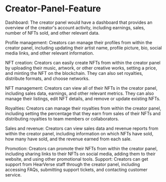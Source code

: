# Creator-Panel-Feature

Dashboard: The creator panel would have a dashboard that provides an overview of the creator's account activity, including earnings, sales, number of NFTs sold, and other relevant data.

Profile management: Creators can manage their profiles from within the creator panel, including updating their artist name, profile picture, bio, social media links, and other relevant information.

NFT creation: Creators can easily create NFTs from within the creator panel by uploading their music, artwork, or other creative works, setting a price, and minting the NFT on the blockchain. They can also set royalties, distribute formats, and choose networks.

NFT management: Creators can view all of their NFTs in the creator panel, including sales data, earnings, and other relevant metrics. They can also manage their listings, edit NFT details, and remove or update existing NFTs.

Royalties: Creators can manage their royalties from within the creator panel, including setting the percentage that they earn from sales of their NFTs and distributing royalties to team members or collaborators.

Sales and revenue: Creators can view sales data and revenue reports from within the creator panel, including information on which NFTs have sold, how many have sold, and the revenue earned from each sale.

Promotion: Creators can promote their NFTs from within the creator panel, including sharing links to their NFTs on social media, adding them to their website, and using other promotional tools.
Support: Creators can get support from HearVerse staff through the creator panel, including accessing FAQs, submitting support tickets, and contacting customer service.
